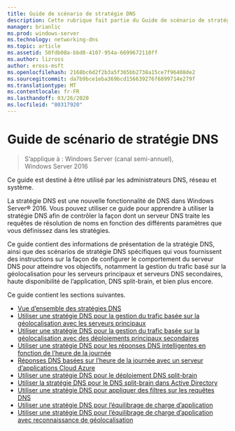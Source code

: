 ```yaml
---
title: Guide de scénario de stratégie DNS
description: Cette rubrique fait partie du Guide de scénario de stratégie DNS pour Windows Server 2016
manager: brianlic
ms.prod: windows-server
ms.technology: networking-dns
ms.topic: article
ms.assetid: 50fdb08a-bbd8-4107-954a-6699672110ff
ms.author: lizross
author: eross-msft
ms.openlocfilehash: 2168bc6d2f2b3a5f365bb2738a15ce7f96408de2
ms.sourcegitcommit: da7b9bce1eba369bcd156639276f6899714e279f
ms.translationtype: MT
ms.contentlocale: fr-FR
ms.lasthandoff: 03/26/2020
ms.locfileid: "80317920"
---
```

# <a name="dns-policy-scenario-guide"></a>Guide de scénario de stratégie DNS

>S’applique à : Windows Server (canal semi-annuel), Windows Server 2016

Ce guide est destiné à être utilisé par les administrateurs DNS, réseau et système.  
  
La stratégie DNS est une nouvelle fonctionnalité de DNS dans Windows Server&reg; 2016. Vous pouvez utiliser ce guide pour apprendre à utiliser la stratégie DNS afin de contrôler la façon dont un serveur DNS traite les requêtes de résolution de noms en fonction des différents paramètres que vous définissez dans les stratégies.   
  
Ce guide contient des informations de présentation de la stratégie DNS, ainsi que des scénarios de stratégie DNS spécifiques qui vous fournissent des instructions sur la façon de configurer le comportement du serveur DNS pour atteindre vos objectifs, notamment la gestion du trafic basé sur la géolocalisation pour les serveurs principaux et serveurs DNS secondaires, haute disponibilité de l’application, DNS split-brain, et bien plus encore.  
  
Ce guide contient les sections suivantes.  
  
- [Vue d’ensemble des stratégies DNS](DNS-Policies-Overview.md)  
- [Utiliser une stratégie DNS pour la gestion du trafic basée sur la géolocalisation avec les serveurs principaux](primary-geo-location.md)  
- [Utiliser une stratégie DNS pour la gestion du trafic basée sur la géolocalisation avec des déploiements principaux secondaires](primary-secondary-geo-location.md)  
- [Utiliser une stratégie DNS pour les réponses DNS intelligentes en fonction de l’heure de la journée](dns-tod-intelligent.md)
- [Réponses DNS basées sur l’heure de la journée avec un serveur d’applications Cloud Azure](dns-tod-azure-cloud-app-server.md)
- [Utiliser une stratégie DNS pour le déploiement DNS split-brain](split-brain-DNS-deployment.md)
- [Utiliser la stratégie DNS pour le DNS split-brain dans Active Directory](dns-sb-with-ad.md)
- [Utiliser une stratégie DNS pour appliquer des filtres sur les requêtes DNS](apply-filters-on-dns-queries.md)
- [Utiliser une stratégie DNS pour l’équilibrage de charge d’application](app-lb.md)
- [Utiliser une stratégie DNS pour l’équilibrage de charge d’application avec reconnaissance de géolocalisation](app-lb-geo.md)

